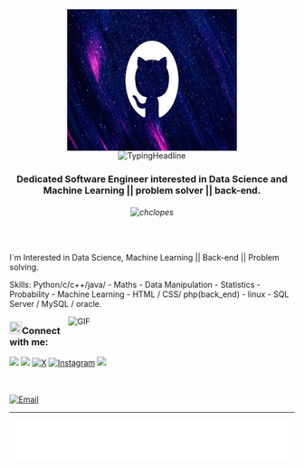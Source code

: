 <div align=center>
          <img alt="gif" align="center" src="https://github.com/A7medrajab1/A7medrajab1/blob/main/git.jpg" width=300 height=250/>
    </div>

<div align="center">
<img src="https://readme-typing-svg.herokuapp.com?font=Roboto&duration=3000&color=FF5733&center=true&vCenter=true&width=600&height=50&lines=Hi+there+I'm+Ahmed+Ragab+%F0%9F%91%8B;Machine+Learning+Enthusiast;Data+Science+Explorer;Python+Coder" alt="TypingHeadline" />
</div>

<h3 align="center">Dedicated Software Engineer interested in Data Science and Machine Learning || problem solver || back-end.</h3>


<h6 align="center"><img src="https://komarev.com/ghpvc/?username=A7medrajab1&label=Profile%20views&color=0e75b6&style=flat" alt="chclopes" /></h6>
<br>

I`m Interested in Data Science, Machine Learning || Back-end || Problem solving.


Skills: Python/c/c++/java/ - Maths - Data Manipulation - Statistics - Probability - Machine Learning - HTML / CSS/ php(back_end) - linux - SQL Server / MySQL / oracle.





<img align="right" width="400" alt="GIF" src="https://blog.cloudlayer.io/content/images/2020/12/coding-freak.gif"/>




<h3 align="left"><img src="https://media.giphy.com/media/5WJ6SOKeNKrSzblU4R/giphy.gif" width=22 height=22>Connect with me:</h3> 

<a href="https://www.linkedin.com/in/ahmed-ragab-5364a8269/" target="_blank"> <img src="https://cdn3.iconfinder.com/data/icons/capsocial-round/500/linkedin-64.png" height="40"></a>
<a href="https://www.facebook.com/profile.php?id=100009257387480" target="_blank"><img src="https://cdn2.iconfinder.com/data/icons/social-media-2285/512/1_Facebook_colored_svg_copy-128.png" height="40"></a>
<a href="https://x.com/A7medRa94470272" target="_blank"><img alt="X" src="https://cdn4.iconfinder.com/data/icons/social-media-icons-the-circle-set/48/twitter_circle-128.png" height="40"></a>
<a href="https://www.instagram.com/a7mmed_ragab_1" target="_blank"><img alt="Instagram" src="https://cdn2.iconfinder.com/data/icons/social-icons-33/128/Instagram-128.png" height="40"></a>
<a href="https://github.com/A7medrajab1" target="_blank"> <img src="https://cdn4.iconfinder.com/data/icons/social-media-logos-6/512/71-github-64.png" height="40" /></a>

<br>
<br>
<a href="mailto:ahmedelzaiaty2004@gmail.com" target="_blank"><img alt="Email" src="https://img.shields.io/badge/Email-ahmedelzaiaty2004@gmail.com-blue?style=flat-square&logo=gmail"></a><br>

<hr>
 
<img align='center'  height="70" alt="Thanks" width="100%" src="https://github.com/A7medrajab1/A7medrajab1/blob/main/Ahmed.svg">

